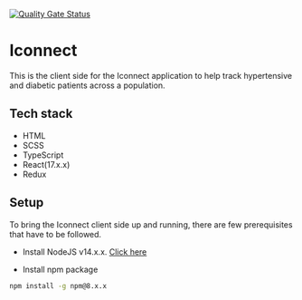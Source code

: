 [![Quality Gate Status](https://sonarcloud.io/api/project_badges/measure?project=victorJefferson_iconnect&metric=alert_status)](https://sonarcloud.io/summary/new_code?id=victorJefferson_iconnect)
# Iconnect

This is the client side for the Iconnect application to help track hypertensive and diabetic patients across a population.

## Tech stack

- HTML
- SCSS
- TypeScript
- React(17.x.x)
- Redux

## Setup

To bring the Iconnect client side up and running, there are few prerequisites that have to be followed.

- Install NodeJS v14.x.x. [Click here](https://nodejs.org/en/download)

- Install npm package

```sh
npm install -g npm@8.x.x
```

